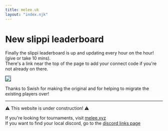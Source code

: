 ```yaml
---
title: melee.uk
layout: "index.njk"
---
```


New slippi leaderboard
===

Finally the slippi leaderboard is up and updating every hour on the hour! (give or take 10 mins).  
There's a link near the top of the page to add your connect code if you're not already on there.

<img class="indeximg" src="/assets/img/point.jpg" style="border:1px solid #00303fe8;">

Thanks to Swish for making the original and for helping to migrate the existing players over!

---

⚠️ This website is under construction! ⚠️

If you're looking for tournaments, visit [melee.xyz](http://melee.xyx)  
If you want to find your local discord, go to the [discord links page](/links/discords/)
